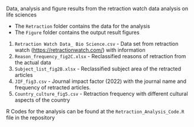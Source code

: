 Data, analysis and figure results from the retraction watch data analysis on life sciences

-  The `Retraction` folder contains the data for the analysis 
-  The `Figure` folder contains the output result figures 

1. `Retraction Watch Data_ Bio Science.csv` - Data set from retraction watch (https://retractionwatch.com/) with information 
2. `Reason_frequency_fig2C.xlsx` - Reclassified reasons of retraction from the actual data
3. `Subject_list_fig2B.xlsx` - Reclassified subject area of the retracted articles
4. `JIF_fig3.csv` - Journal impact factor (2022) with the journal name and frequency of retracted articles.
5. `Country_culture_fig5.csv` - Retraction frequency with different cultural aspects of the country

R Codes for the analysis can be found at the `Retraction_Analysis_Code.R` file in the repository
   
